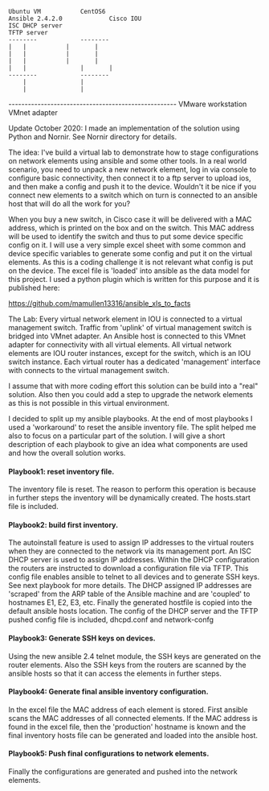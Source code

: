 
	Ubuntu VM		    CentOS6
	Ansible 2.4.2.0	            Cisco IOU
	ISC DHCP server
	TFTP server
	--------		    --------
	|	|		    |       |
	|	|		    |       |
	|	|		    |       | 
	|	|	            |       |
	--------		    --------
	    |				|
	    |				|
---------------------------------------------------- VMware workstation VMnet adapter

Update October 2020: I made an implementation of the solution using Python and Nornir. See 
Nornir directory for details.

The idea:
I've build a virtual lab to demonstrate how to stage configurations on network elements using
ansible and some other tools. In a real world scenario, you need to unpack a new network element,
log in via console to configure basic connectivity, then connect it to a ftp server to upload ios,
and then make a config and push it to the device. Wouldn't it be nice if you connect new elements
to a switch which on turn is connected to an ansible host that will do all the work for you? 

When you buy a new switch, in Cisco case it will be delivered with a MAC address, which is printed 
on the box and on the switch. This MAC address will be used to identify the switch and thus to put some device specific config
on it. I will use a very simple excel sheet with some common and device specific variables to generate some config and put it 
on the virtual elements. As this is a coding challenge it is not relevant what config is put on the device. 
The excel file is 'loaded' into ansible as the data model for this project. I used a python plugin which is written 
for this purpose and it is published here:

https://github.com/mamullen13316/ansible_xls_to_facts

The Lab:
Every virtual network element in IOU is connected to a virtual management switch.
Traffic from 'uplink' of virtual management switch is bridged into VMnet adapter. 
An Ansible host is connected to this VMnet adapter for connectivity with all virtual elements.
All virtual network elements are IOU router instances, except for the switch, which is an IOU switch instance.
Each virtual router has a dedicated 'management' interface with connects to the virtual management switch.

I assume that with more coding effort this solution can be build into a "real" solution. Also then you could add 
a step to upgrade the network elements as this is not possible in this virtual environment. 


I decided to split up my ansible playbooks. At the end of most playbooks I used a 'workaround' to reset the ansible inventory file. The split helped 
me also to focus on a particular part of the solution. I will give a short description of each playbook to give an idea what components are used and
how the overall solution works.


#### Playbook1: reset inventory file. ####
The inventory file is reset. The reason to perform this operation is because in further steps the inventory will be dynamically created.
The hosts.start file is included.


#### Playbook2: build first inventory. ####
The autoinstall feature is used to assign IP addresses to the virtual routers when they are connected to the network via its management
port. An ISC DHCP server is used to assign IP addresses. Within the DHCP configuration the routers are instructed to download a configuration
file via TFTP. This config file enables ansible to telnet to all devices and to generate SSH keys. See next playbook for more details.
The DHCP assigned IP addresses are 'scraped' from the ARP table of the Ansible machine and are 'coupled' to hostnames E1, E2, E3, etc. 
Finally the generated hostfile is copied into the default ansible hosts location.
The config of the DHCP server and the TFTP pushed config file is included, dhcpd.conf and network-confg


#### Playbook3: Generate SSH keys on devices. ####
Using the new ansible 2.4 telnet module, the SSH keys are generated on the router elements. Also the SSH keys from the routers are
scanned by the ansible hosts so that it can access the elements in further steps.


#### Playbook4: Generate final ansible inventory configuration. ####
In the excel file the MAC address of each element is stored. First ansible scans the MAC addresses of all connected elements.
If the MAC address is found in the excel file, then the 'production' hostname is known and the final inventory hosts file can be generated
and loaded into the ansible host.


#### Playbook5: Push final configurations to network elements. ####
Finally the configurations are generated and pushed into the network elements.


















